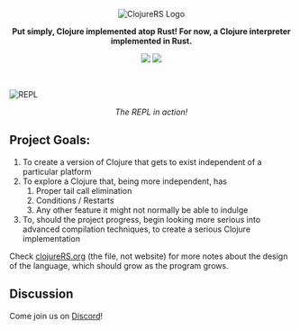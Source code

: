 <p align="center">
  <img src="https://github.com/clojure-rs/ClojureRS/blob/master/logo/clojureRS-logo-horizontal.png" alt="ClojureRS Logo"/>
</p>

<p align="center"><b>Put simply, Clojure implemented atop Rust! For now, a Clojure interpreter implemented in Rust.</b></p>

<p align="center"> 
<img src="https://img.shields.io/github/workflow/status/clojure-rs/ClojureRS/Rust"></a>
<a href="https://discord.gg/mFE3JNr"><img src="https://img.shields.io/discord/703549047901913189?logo=discord"></a>
</p>

<br>

![REPL](https://i.imgur.com/rpioVBP.png)

<p align="center"><i>The REPL in action!</i></p>

## Project Goals:
1. To create a version of Clojure that gets to exist independent of a particular platform
2. To explore a Clojure that, being more independent, has
   1. Proper tail call elimination
   2. Conditions / Restarts
   3. Any other feature it might not normally be able to indulge
3. To, should the project progress, begin looking more serious into advanced compilation techniques, to create a serious Clojure implementation 

Check [clojureRS.org](./clojureRS.org) (the file, not website) for more notes about the design of the language, which should grow as the program grows.

## Discussion
  Come join us on [Discord](https://discord.gg/mFE3JNr)!

